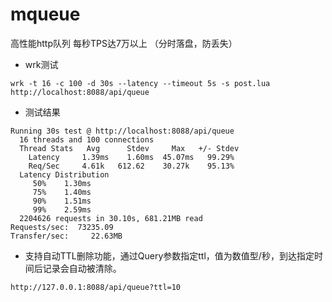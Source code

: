 # mqueue
高性能http队列 每秒TPS达7万以上 （分时落盘，防丢失）

* wrk测试
```
wrk -t 16 -c 100 -d 30s --latency --timeout 5s -s post.lua http://localhost:8088/api/queue
```
* 测试结果
```
Running 30s test @ http://localhost:8088/api/queue
  16 threads and 100 connections
  Thread Stats   Avg      Stdev     Max   +/- Stdev
    Latency     1.39ms    1.60ms  45.07ms   99.29%
    Req/Sec     4.61k   612.62    30.27k    95.13%
  Latency Distribution
     50%    1.30ms
     75%    1.40ms
     90%    1.51ms
     99%    2.59ms
  2204626 requests in 30.10s, 681.21MB read
Requests/sec:  73235.09
Transfer/sec:     22.63MB
```

* 支持自动TTL删除功能，通过Query参数指定ttl，值为数值型/秒，到达指定时间后记录会自动被清除。
```
http://127.0.0.1:8088/api/queue?ttl=10
```

